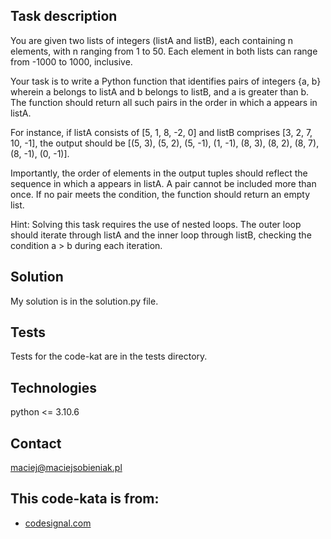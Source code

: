 ## Task description
You are given two lists of integers (listA and listB), each containing n elements, with n ranging from 1 to 50. Each element in both lists can range from -1000 to 1000, inclusive.

Your task is to write a Python function that identifies pairs of integers {a, b} wherein a belongs to listA and b belongs to listB, and a is greater than b. The function should return all such pairs in the order in which a appears in listA.

For instance, if listA consists of [5, 1, 8, -2, 0] and listB comprises [3, 2, 7, 10, -1], the output should be [(5, 3), (5, 2), (5, -1), (1, -1), (8, 3), (8, 2), (8, 7), (8, -1), (0, -1)].

Importantly, the order of elements in the output tuples should reflect the sequence in which a appears in listA. A pair cannot be included more than once. If no pair meets the condition, the function should return an empty list.

Hint: Solving this task requires the use of nested loops. The outer loop should iterate through listA and the inner loop through listB, checking the condition a > b during each iteration.
## Solution
My solution is in the solution.py file.

## Tests
Tests for the code-kat are in the tests directory.

## Technologies
python <= 3.10.6

## Contact
maciej@maciejsobieniak.pl

## This code-kata is from:
* [codesignal.com](https://codesignal.com) 
